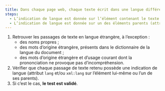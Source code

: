 ```yaml
---
title: Dans chaque page web, chaque texte écrit dans une langue différente de la [langue par défaut](#langue-par-defaut) vérifie-t-il une de ces conditions (hors cas particuliers) ?
steps:
  - L’indication de langue est donnée sur l’élément contenant le texte (attribut `lang` et/ou `xml:lang`).
  - L’indication de langue est donnée sur un des éléments parents (attribut `lang` et/ou `xml:lang`)
---
```


1. Retrouver les passages de texte en langue étrangère, à l’exception :
   - des noms propres ;
   - des mots d’origine étrangère, présents dans le dictionnaire de la langue du document ;
   - des mots d’origine étrangère et d’usage courant dont la prononciation ne provoque pas d’incompréhension.
2. Vérifier que chaque passage de texte retenu possède une indication de langue (attribut `lang` et/ou `xml:lang` sur l’élément lui-même ou l’un de ses parents).
3. Si c’est le cas, **le test est validé**.
